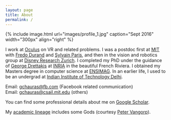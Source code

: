 ```yaml
---
layout: page
title: About
permalink: /
---
```


{% include image.html url="images/profile_1.jpg" caption="Sept 2016" width="300px" align="right" %}

I work at [Oculus] on VR and related problems.
I was a postdoc first at [MIT] with [Fredo Durand] and [Sylvain Paris],
and then in the vision and robotics group at [Disney Research Zurich]. I completed
my PhD under the guidance of [George Drettakis] at [INRIA] in the beautiful French
Riviera. I obtained my Masters degree in computer science at [ENSIMAG]. In an
earlier life, I used to be an undergrad at [Indian Institute of Technology Delhi].

Email: [gchauras@fb.com] (Facebook related communication) <br />
Email: [gchauras@csail.mit.edu] (others)

You can find some professional details about me on [Google Scholar].

My [academic lineage](files/GauravChaurasia_academic_lineage.pdf)
includes some Gods (courtesy [Peter Vangorp]).

[Disney Research Zurich]: http://www.disneyresearch.com/research-labs/disney-research-zurich/
[INRIA]: https://team.inria.fr/graphdeco/
[Indian Institute of Technology Delhi]: http://www.cse.iitd.ac.in
[George Drettakis]: http://www-sop.inria.fr/members/George.Drettakis
[ENSIMAG]: http://ensimag.grenoble-inp.fr
[Fredo Durand]: http://people.csail.mit.edu/fredo/
[Sylvain Paris]: http://people.csail.mit.edu/sparis/
[MIT]: http://www.csail.mit.edu/
[Oculus]: https://www.oculus.com/
[Google Scholar]: http://scholar.google.com/citations?user={{site.author.scholar}}&hl=en&oi=ao
[gchauras@csail.mit.edu]: mailto:gchauras@csail.mit.edu
[gchauras@fb.com]: mailto:gchauras@fb.com
[Peter Vangorp]: http://users.telenet.be/pvangorp/
